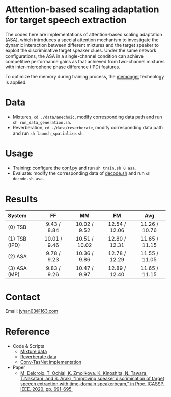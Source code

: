# Attention-based scaling adaptation for target speech extraction

The codes here are implementations of attention-based scaling adaptation (ASA), which introduces a special attention mechanism to investigate the dynamic interaction between different mixtures and the target speaker to exploit the discriminative target speaker clues.
Under the same network configurations, the ASA in a single-channel condition can achieve competitive performance gains as that achieved from two-channel mixtures with inter-microphone phase difference (IPD) features.
 
To optimize the memory during training process, the [memonger](https://github.com/Lyken17/pytorch-memonger) technology is applied.

# Data 

- Mixtures, `cd ./data/anechoic`, modify corresponding data path and run `sh run_data_generation.sh`.
- Reverberation, `cd ./data/reverberate`, modify  corresponding data path and run `sh launch_spatialize.sh`.

    
# Usage

- Training: configure the [conf.py](https://github.com/jyhan03/asa/blob/master/nnet/conf.py) and run `sh train.sh 0 asa`.	
- Evaluate: modify the corresponding data of [decode.sh](https://github.com/jyhan03/asa/blob/master/decode.sh) and run `sh decode.sh asa`.

# Results

| System | FF | MM | FM | Avg |
| :------ |:--:|:--:|:--:|:--: |   
|(0) TSB  | 9.43 / 8.84 | 10.02 / 9.52 | 12.54 / 12.06 | 11.26 / 10.76 |
|(1) TSB (IPD)    | 10.01 / 9.46 | 10.51 / 10.02 | 12.80 / 12.31 | 11.65 / 11.15 |
|(2) ASA  | 9.78 / 9.23 | 10.36 / 9.86 | 12.78 / 12.29 | 11.55 / 11.05|
|(3) ASA (MP) | 9.83 / 9.26 | 10.47 / 9.97 | 12.89 / 12.40 | 11.65 / 11.15 |


# Contact
Email: jyhan03@163.com

# Reference
- Code & Scripts
    - [Mixture data](https://github.com/xuchenglin28/speaker_extraction)
    - [Reverberate data](https://www.merl.com/demos/deep-clustering)
    - [Conv-TasNet implementation](https://github.com/funcwj/conv-tasnet)
- Paper
    -  [M. Delcroix, T. Ochiai, K. Zmolikova, K. Kinoshita, N. Tawara, T.Nakatani, and S. Araki, “Improving speaker discrimination of target speech extraction with time-domain speakerbeam,” in Proc. ICASSP. IEEE, 2020, pp. 691–695.](https://arxiv.org/abs/2001.08378)







 
